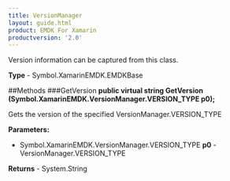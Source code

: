 ```yaml
---
title: VersionManager
layout: guide.html
product: EMDK For Xamarin
productversion: '2.0'
---
```

Version information can be captured from this class.

**Type** - Symbol.XamarinEMDK.EMDKBase

##Methods
###GetVersion
**public virtual string GetVersion (Symbol.XamarinEMDK.VersionManager.VERSION_TYPE p0);**

Gets the version of the specified VersionManager.VERSION_TYPE

**Parameters:** 

* Symbol.XamarinEMDK.VersionManager.VERSION_TYPE **p0** - VersionManager.VERSION_TYPE

**Returns** - System.String















